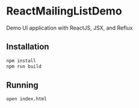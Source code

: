 # ReactMailingListDemo
Demo UI application with ReactJS, JSX, and Reflux

## Installation

```bash
npm install
npm run build
```

## Running

```bash
open index.html
```
